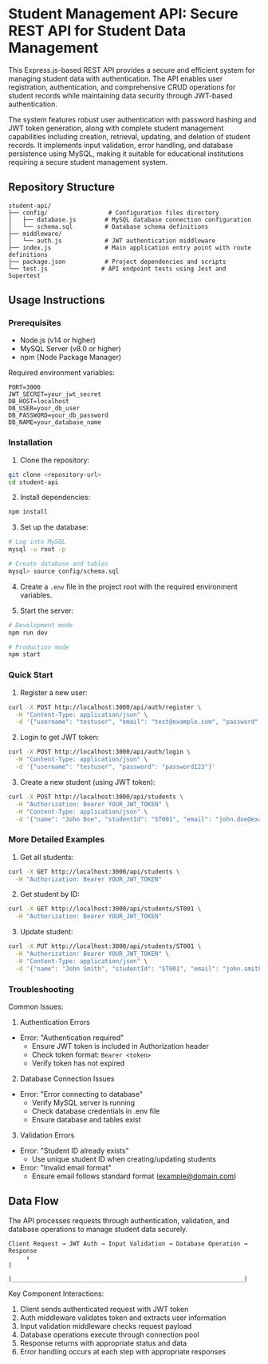 # Student Management API: Secure REST API for Student Data Management

This Express.js-based REST API provides a secure and efficient system for managing student data with authentication. The API enables user registration, authentication, and comprehensive CRUD operations for student records while maintaining data security through JWT-based authentication.

The system features robust user authentication with password hashing and JWT token generation, along with complete student management capabilities including creation, retrieval, updating, and deletion of student records. It implements input validation, error handling, and database persistence using MySQL, making it suitable for educational institutions requiring a secure student management system.

## Repository Structure
```
student-api/
├── config/                 # Configuration files directory
│   ├── database.js        # MySQL database connection configuration
│   └── schema.sql         # Database schema definitions
├── middleware/
│   └── auth.js            # JWT authentication middleware
├── index.js               # Main application entry point with route definitions
├── package.json           # Project dependencies and scripts
└── test.js               # API endpoint tests using Jest and Supertest
```

## Usage Instructions
### Prerequisites
- Node.js (v14 or higher)
- MySQL Server (v8.0 or higher)
- npm (Node Package Manager)

Required environment variables:
```
PORT=3000
JWT_SECRET=your_jwt_secret
DB_HOST=localhost
DB_USER=your_db_user
DB_PASSWORD=your_db_password
DB_NAME=your_database_name
```

### Installation

1. Clone the repository:
```bash
git clone <repository-url>
cd student-api
```

2. Install dependencies:
```bash
npm install
```

3. Set up the database:
```bash
# Log into MySQL
mysql -u root -p

# Create database and tables
mysql> source config/schema.sql
```

4. Create a `.env` file in the project root with the required environment variables.

5. Start the server:
```bash
# Development mode
npm run dev

# Production mode
npm start
```

### Quick Start

1. Register a new user:
```bash
curl -X POST http://localhost:3000/api/auth/register \
  -H "Content-Type: application/json" \
  -d '{"username": "testuser", "email": "test@example.com", "password": "password123"}'
```

2. Login to get JWT token:
```bash
curl -X POST http://localhost:3000/api/auth/login \
  -H "Content-Type: application/json" \
  -d '{"username": "testuser", "password": "password123"}'
```

3. Create a new student (using JWT token):
```bash
curl -X POST http://localhost:3000/api/students \
  -H "Authorization: Bearer YOUR_JWT_TOKEN" \
  -H "Content-Type: application/json" \
  -d '{"name": "John Doe", "studentId": "ST001", "email": "john.doe@example.com"}'
```

### More Detailed Examples

1. Get all students:
```bash
curl -X GET http://localhost:3000/api/students \
  -H "Authorization: Bearer YOUR_JWT_TOKEN"
```

2. Get student by ID:
```bash
curl -X GET http://localhost:3000/api/students/ST001 \
  -H "Authorization: Bearer YOUR_JWT_TOKEN"
```

3. Update student:
```bash
curl -X PUT http://localhost:3000/api/students/ST001 \
  -H "Authorization: Bearer YOUR_JWT_TOKEN" \
  -H "Content-Type: application/json" \
  -d '{"name": "John Smith", "studentId": "ST001", "email": "john.smith@example.com"}'
```

### Troubleshooting

Common Issues:

1. Authentication Errors
- Error: "Authentication required"
  - Ensure JWT token is included in Authorization header
  - Check token format: `Bearer <token>`
  - Verify token has not expired

2. Database Connection Issues
- Error: "Error connecting to database"
  - Verify MySQL server is running
  - Check database credentials in .env file
  - Ensure database and tables exist

3. Validation Errors
- Error: "Student ID already exists"
  - Use unique student ID when creating/updating students
- Error: "Invalid email format"
  - Ensure email follows standard format (example@domain.com)

## Data Flow

The API processes requests through authentication, validation, and database operations to manage student data securely.

```ascii
Client Request → JWT Auth → Input Validation → Database Operation → Response
     ↑                                                                 |
     |_________________________________________________________________|
```

Key Component Interactions:
1. Client sends authenticated request with JWT token
2. Auth middleware validates token and extracts user information
3. Input validation middleware checks request payload
4. Database operations execute through connection pool
5. Response returns with appropriate status and data
6. Error handling occurs at each step with appropriate responses